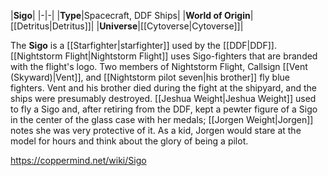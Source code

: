 |**Sigo**|
|-|-|
|**Type**|Spacecraft, DDF Ships|
|**World of Origin**|[[Detritus\|Detritus]]|
|**Universe**|[[Cytoverse\|Cytoverse]]|

The **Sigo** is a [[Starfighter\|starfighter]] used by the [[DDF\|DDF]].
[[Nightstorm Flight\|Nightstorm Flight]] uses Sigo-fighters that are branded with the flight's logo. Two members of Nightstorm Flight, Callsign [[Vent (Skyward)\|Vent]], and [[Nightstorm pilot seven\|his brother]] fly blue fighters.
Vent and his brother died during the fight at the shipyard, and the ships were presumably destroyed.
[[Jeshua Weight\|Jeshua Weight]] used to fly a Sigo and, after retiring from the DDF, kept a pewter figure of a Sigo in the center of the glass case with her medals; [[Jorgen Weight\|Jorgen]] notes she was very protective of it. As a kid, Jorgen would stare at the model for hours and think about the glory of being a pilot.



https://coppermind.net/wiki/Sigo